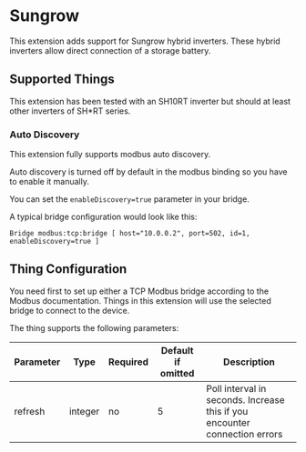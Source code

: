 # Sungrow

This extension adds support for Sungrow hybrid inverters. These hybrid inverters allow direct connection of a storage battery.

## Supported Things

This extension has been tested with an SH10RT inverter but should at least other inverters of SH*RT series.

### Auto Discovery

This extension fully supports modbus auto discovery.

Auto discovery is turned off by default in the modbus binding so you have to enable it manually.

You can set the `enableDiscovery=true` parameter in your bridge.

A typical bridge configuration would look like this:

```
Bridge modbus:tcp:bridge [ host="10.0.0.2", port=502, id=1, enableDiscovery=true ]
```

## Thing Configuration

You need first to set up either a TCP Modbus bridge according to the Modbus documentation.
Things in this extension will use the selected bridge to connect to the device.

The thing supports the following parameters:

| Parameter | Type    | Required | Default if omitted  | Description                             |
|-----------|---------|----------|---------------------|-----------------------------------------|
| refresh   | integer | no       | 5                   | Poll interval in seconds. Increase this if you encounter connection errors |
